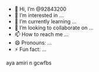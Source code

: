 - 👋 Hi, I’m @92843200
- 👀 I’m interested in ...
- 🌱 I’m currently learning ...
- 💞️ I’m looking to collaborate on ...
- 📫 How to reach me ...
- 😄 Pronouns: ...
- ⚡ Fun fact: ...

<!---
92843200/92843200 is a ✨ special ✨ repository because its `README.md` (this file) appears on your GitHub profile.
You can click the Preview link to take a look at your changes.
--->aya amiri n gcwfbs<ur qshfwx ?hZ YDHEQO
